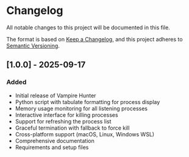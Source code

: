 # Changelog

All notable changes to this project will be documented in this file.

The format is based on [Keep a Changelog](https://keepachangelog.com/en/1.0.0/),
and this project adheres to [Semantic Versioning](https://semver.org/spec/v2.0.0.html).

## [1.0.0] - 2025-09-17

### Added
- Initial release of Vampire Hunter
- Python script with tabulate formatting for process display
- Memory usage monitoring for all listening processes
- Interactive interface for killing processes
- Support for refreshing the process list
- Graceful termination with fallback to force kill
- Cross-platform support (macOS, Linux, Windows WSL)
- Comprehensive documentation
- Requirements and setup files